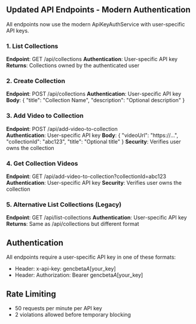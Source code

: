 ## Updated API Endpoints - Modern Authentication

All endpoints now use the modern ApiKeyAuthService with user-specific API keys.

### 1. List Collections

**Endpoint**: GET /api/collections
**Authentication**: User-specific API key
**Returns**: Collections owned by the authenticated user

### 2. Create Collection

**Endpoint**: POST /api/collections
**Authentication**: User-specific API key
**Body**: { "title": "Collection Name", "description": "Optional description" }

### 3. Add Video to Collection

**Endpoint**: POST /api/add-video-to-collection  
**Authentication**: User-specific API key
**Body**: { "videoUrl": "https://...", "collectionId": "abc123", "title": "Optional title" }
**Security**: Verifies user owns the collection

### 4. Get Collection Videos

**Endpoint**: GET /api/add-video-to-collection?collectionId=abc123
**Authentication**: User-specific API key
**Security**: Verifies user owns the collection

### 5. Alternative List Collections (Legacy)

**Endpoint**: GET /api/list-collections
**Authentication**: User-specific API key
**Returns**: Same as /api/collections but different format

## Authentication

All endpoints require a user-specific API key in one of these formats:

- Header: x-api-key: gencbeta*A*[your_key]
- Header: Authorization: Bearer gencbeta*A*[your_key]

## Rate Limiting

- 50 requests per minute per API key
- 2 violations allowed before temporary blocking
